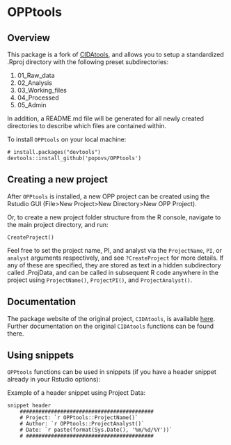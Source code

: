 # OPPtools

<!--<a href='https://cida-csph.github.io/CIDAtools'><img src='inst/figures/CIDAtoolshex.png' align="right" height="139" /></a>

[![R-CMD-check](https://github.com/CIDA-CSPH/CIDAtools/workflows/R-CMD-check/badge.svg)](https://github.com/CIDA-CSPH/CIDAtools/actions)
-->

## Overview

This package is a fork of [CIDAtools](https://github.com/CIDA-CSPH/CIDAtools), and allows you to setup a standardized .Rproj directory with the following preset subdirectories:

1. 01_Raw_data
2. 02_Analysis
3. 03_Working_files
4. 04_Processed
5. 05_Admin

In addition, a README.md file will be generated for all newly created directories to describe which files are contained within.

To install `OPPtools` on your local machine:

```
# install.packages("devtools")
devtools::install_github('popovs/OPPtools')
```

## Creating a new project

After `OPPtools` is installed, a new OPP project can be created using the
Rstudio GUI (File>New Project>New Directory>New OPP Project).

Or, to create a new project folder structure from the R console, 
navigate to the main project directory, and run: 

```
CreateProject()
```

Feel free to set the project name, PI, and analyst via the `ProjectName`, `PI`, or `analyst`
arguments respectively, and see `?CreateProject` for more details. If any of these are
specified, they are stored as text in a hidden subdirectory called .ProjData, and can
be called in subsequent R code anywhere in the project using `ProjectName()`, `ProjectPI()`, and
`ProjectAnalyst()`. 

## Documentation

The package website of the original project, `CIDAtools`, is available [here](https://cida-csph.github.io/CIDAtools). 
Further documentation on the original `CIDAtools` functions can be found there. 

## Using snippets

`OPPtools` functions can be used in snippets (if you have a header snippet already in your Rstudio options):

Example of a header snippet using Project Data:
```
snippet header
	###########################################
	# Project: `r OPPtools::ProjectName()`
	# Author: `r OPPtools::ProjectAnalyst()`
	# Date: `r paste(format(Sys.Date(), '%m/%d/%Y'))`
	# #########################################
```

